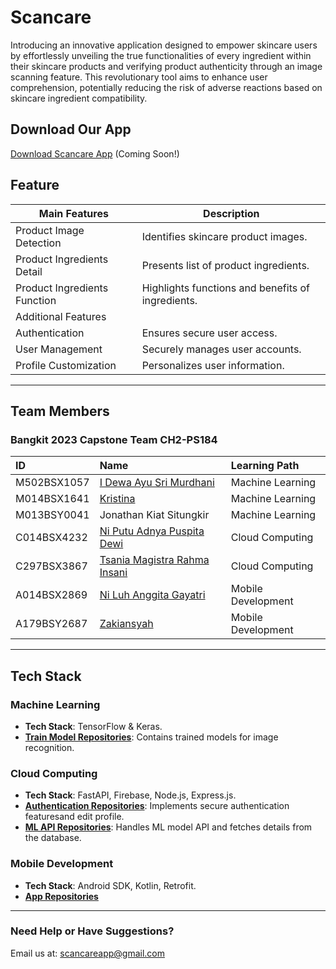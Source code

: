 # Scancare
Introducing an innovative application designed to empower skincare users by effortlessly unveiling the true functionalities of every ingredient within their skincare products and verifying product authenticity through an image scanning feature. This revolutionary tool aims to enhance user comprehension, potentially reducing the risk of adverse reactions based on skincare ingredient compatibility.

## Download Our App
[Download Scancare App](#) (Coming Soon!)

## Feature 

| Main Features                | Description                                                                                 |
|------------------------------|----------------------------------------------------------------------------------------------|
| Product Image Detection      | Identifies skincare product images.                                                           |
| Product Ingredients Detail   | Presents list of product ingredients.                                      |
| Product Ingredients Function | Highlights functions and benefits of ingredients.                                             |
| Additional Features                                                                                                      |
| Authentication               | Ensures secure user access.                                                                  |
| User Management              | Securely manages user accounts.                                                               |
| Profile Customization        | Personalizes user information.                                                                |

---

## Team Members
### Bangkit 2023 Capstone Team CH2-PS184

| ID              | Name                           | Learning Path       |
|:----------------|:-------------------------------|:--------------------|
| M502BSX1057     | [I Dewa Ayu Sri Murdhani](https://github.com/dewaayumurdhani12) | Machine Learning    |
| M014BSX1641     | [Kristina](https://github.com/kristinaasnpr)                     | Machine Learning    |
| M013BSY0041     | Jonathan Kiat Situngkir        | Machine Learning    |
| C014BSX4232     | [Ni Putu Adnya Puspita Dewi](https://github.com/adnyaaa)        | Cloud Computing     |
| C297BSX3867     | [Tsania Magistra Rahma Insani](https://github.com/tsaniamagistra) | Cloud Computing     |
| A014BSX2869     | [Ni Luh Anggita Gayatri](https://github.com/AnggitaGayatri)      | Mobile Development  |
| A179BSY2687     | [Zakiansyah](https://github.com/zakiansyah)                      | Mobile Development  |

---

## Tech Stack

### Machine Learning
- **Tech Stack**: TensorFlow & Keras.
- **[Train Model Repositories](#)**: Contains trained models for image recognition.

### Cloud Computing
- **Tech Stack**: FastAPI, Firebase, Node.js, Express.js.
- **[Authentication Repositories](#)**: Implements secure authentication featuresand edit profile.
- **[ML API Repositories](#)**: Handles ML model API and fetches details from the database.

### Mobile Development
- **Tech Stack**: Android SDK, Kotlin, Retrofit.
- **[App Repositories](#)**

---

### Need Help or Have Suggestions?
Email us at: [scancareapp@gmail.com](mailto:scancareapp@gmail.com)
